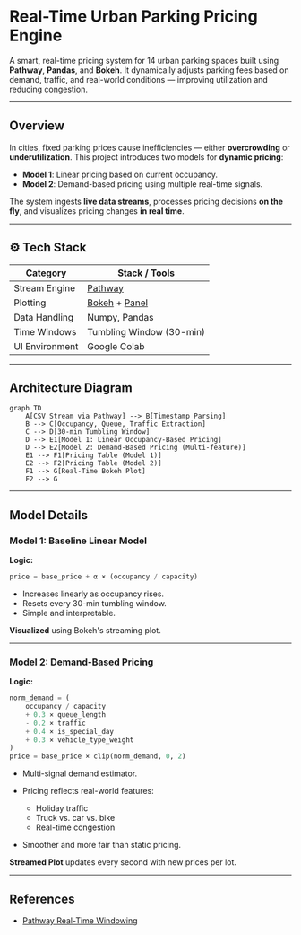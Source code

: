 
# Real-Time Urban Parking Pricing Engine

A smart, real-time pricing system for 14 urban parking spaces built using **Pathway**, **Pandas**, and **Bokeh**. It dynamically adjusts parking fees based on demand, traffic, and real-world conditions — improving utilization and reducing congestion.

---

## Overview

In cities, fixed parking prices cause inefficiencies — either **overcrowding** or **underutilization**. This project introduces two models for **dynamic pricing**:

* **Model 1**: Linear pricing based on current occupancy.
* **Model 2**: Demand-based pricing using multiple real-time signals.

The system ingests **live data streams**, processes pricing decisions **on the fly**, and visualizes pricing changes **in real time**.

---

## ⚙️ Tech Stack

| Category       | Stack / Tools                                                   |
| -------------- | --------------------------------------------------------------- |
| Stream Engine  | [Pathway](https://pathway.com)                                  |
| Plotting       | [Bokeh](https://bokeh.org) + [Panel](https://panel.holoviz.org) |
| Data Handling  | Numpy, Pandas                                                   |
| Time Windows   | Tumbling Window (30-min)                                        |
| UI Environment | Google Colab                                         |

---

## Architecture Diagram

```mermaid
graph TD
    A[CSV Stream via Pathway] --> B[Timestamp Parsing]
    B --> C[Occupancy, Queue, Traffic Extraction]
    C --> D[30-min Tumbling Window]
    D --> E1[Model 1: Linear Occupancy-Based Pricing]
    D --> E2[Model 2: Demand-Based Pricing (Multi-feature)]
    E1 --> F1[Pricing Table (Model 1)]
    E2 --> F2[Pricing Table (Model 2)]
    F1 --> G[Real-Time Bokeh Plot]
    F2 --> G
```

---

## Model Details

### Model 1: Baseline Linear Model

**Logic:**

```python
price = base_price + α × (occupancy / capacity)
```

* Increases linearly as occupancy rises.
* Resets every 30-min tumbling window.
* Simple and interpretable.

**Visualized** using Bokeh's streaming plot.

---

### Model 2: Demand-Based Pricing

**Logic:**

```python
norm_demand = (
    occupancy / capacity
    + 0.3 × queue_length
    - 0.2 × traffic
    + 0.4 × is_special_day
    + 0.3 × vehicle_type_weight
)
price = base_price × clip(norm_demand, 0, 2)
```

* Multi-signal demand estimator.
* Pricing reflects real-world features:

  * Holiday traffic
  * Truck vs. car vs. bike
  * Real-time congestion
* Smoother and more fair than static pricing.

**Streamed Plot** updates every second with new prices per lot.

---



## References


* [Pathway Real-Time Windowing](https://pathway.com/developers/user-guide/windowing/)



